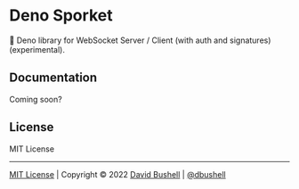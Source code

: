 # Deno Sporket

🦕 Deno library for WebSocket Server / Client (with auth and signatures) (experimental).

## Documentation

Coming soon?

## License

MIT License

* * *

[MIT License](/LICENSE) | Copyright © 2022 [David Bushell](https://dbushell.com) | [@dbushell](https://twitter.com/dbushell)
